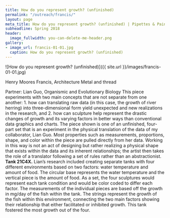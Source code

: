 ```yaml
---
title: How do you represent growth? (unfinished)
permalink: "/outreach/francis/"
layout: page
meta_title: How do you represent growth? (unfinished) | Pipettes & Paintbrushes
subheadline: Spring 2018
header:
  image_fullwidth: you-can-delete-me-header.png
gallery:
- image_url: francis-01-01.jpg
  caption: How do you represent growth? (unfinished)
---
```


![How do you represent growth? (unfinished)]({{ site.url }}/images/francis-01-01.jpg)

Henry Moores Francis, Architecture
Metal and thread

Partner: Lian Guo, Organismic and Evolutionary Biology
This piece experiments with two main concepts that are not separate from one another: 1. how can translating raw data (in this case, the growth of river herring) into three-dimensional form yield unexpected and new realizations in the research, and 2. how can sculpture help represent the drastic changes of growth and its varying factors in better ways than conventional data graphics and charts.
The piece shown is one of an unfinished, four-part set that is an experiment in the physical translation of the data of my collaborator, Lian Guo. Most properties such as measurements, proportions, shape, and color within the piece are pulled directly from her data. Working in this way is not an act of designing but rather realizing a physical shape that exists within the data and its inherent relationships; the artist then takes the role of a translator following a set of rules rather than an abstractionist.
**Tank 21C4X.** Lian’s research included creating separate tanks with four different environments based on two factors: water temperature and amount of food. The circular base represents the water temperature and the vertical piece is the amount of food. As a set, the four sculptures would represent each tank condition and would be color coded to differ each factor. The measurements of the individual pieces are based off the growth in mg/day of the fish within the tank. The strings represent the growth of the fish within this environment, connecting the two main factors showing their relationship that either facilitated or inhibited growth. This tank fostered the most growth out of the four.

